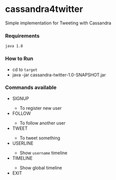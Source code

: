# cassandra4twitter
Simple implementation for Tweeting with Cassandra

### Requirements

```java 1.8```

### How to Run

 - cd to ```target```
 - java -jar cassandra-twitter-1.0-SNAPSHOT.jar

### Commands available

 - SIGNUP <username>
	 - To register new user
 - FOLLOW <usernamefollower> <usernametofollow>
	 - To follow another user
 - TWEET <username> <tweet>
	 - To tweet something
 - USERLINE <username>
	 - Show ```username``` timeline
 - TIMELINE <username>
	 - Show global timeline
 - EXIT
